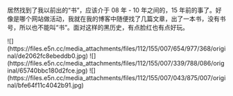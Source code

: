 <p>居然找到了我以前出的“书”，应该介于 08 年 - 10 年之间的，15 年前的事了。好像是哪个网站做活动，我就在我的博客中随便找了几篇文章，出了一本书，没有书号，所以也不能叫“书”。面对这样的黑历史，有点脸红也有点好玩。</p>
![](https://files.e5n.cc/media_attachments/files/112/155/007/654/977/368/original/de2062fc8ebeddb0.jpg)
![](https://files.e5n.cc/media_attachments/files/112/155/007/339/788/086/original/65740bbc180d2fce.jpg)
![](https://files.e5n.cc/media_attachments/files/112/155/007/043/875/007/original/bfe64f11c4042b91.jpg)